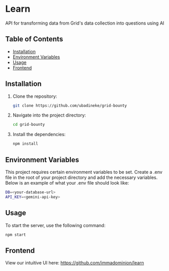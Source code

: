 # Learn

API for transforming data from Grid's data collection into questions using AI

## Table of Contents

-   [Installation](#installation)
-   [Environment Variables](#environment-variables)
-   [Usage](#usage)
-   [Frontend](#frontend)

## Installation

1. Clone the repository:
    ```bash
    git clone https://github.com/ubadineke/grid-bounty
    ```
2. Navigate into the project directory:
    ```bash
    cd grid-bounty
    ```
3. Install the dependencies:
    ```bash
    npm install
    ```

## Environment Variables

This project requires certain environment variables to be set. Create a .env file in the root of your project directory and add the necessary variables. Below is an example of what your .env file should look like:

```bash
DB=<your-database-url>
API_KEY=<gemini-api-key>
```

## Usage

To start the server, use the following command:

```bash
npm start
```

## Frontend

View our intuitive UI here:
https://github.com/immadominion/learn
